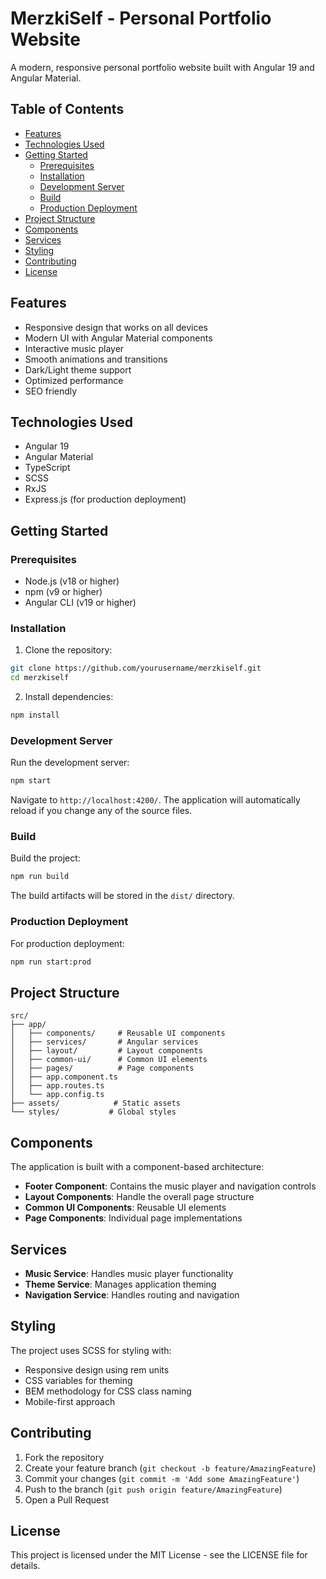 # MerzkiSelf - Personal Portfolio Website

A modern, responsive personal portfolio website built with Angular 19 and Angular Material.

## Table of Contents
- [Features](#features)
- [Technologies Used](#technologies-used)
- [Getting Started](#getting-started)
  - [Prerequisites](#prerequisites)
  - [Installation](#installation)
  - [Development Server](#development-server)
  - [Build](#build)
  - [Production Deployment](#production-deployment)
- [Project Structure](#project-structure)
- [Components](#components)
- [Services](#services)
- [Styling](#styling)
- [Contributing](#contributing)
- [License](#license)

## Features
- Responsive design that works on all devices
- Modern UI with Angular Material components
- Interactive music player
- Smooth animations and transitions
- Dark/Light theme support
- Optimized performance
- SEO friendly

## Technologies Used
- Angular 19
- Angular Material
- TypeScript
- SCSS
- RxJS
- Express.js (for production deployment)

## Getting Started

### Prerequisites
- Node.js (v18 or higher)
- npm (v9 or higher)
- Angular CLI (v19 or higher)

### Installation
1. Clone the repository:
```bash
git clone https://github.com/yourusername/merzkiself.git
cd merzkiself
```

2. Install dependencies:
```bash
npm install
```

### Development Server
Run the development server:
```bash
npm start
```
Navigate to `http://localhost:4200/`. The application will automatically reload if you change any of the source files.

### Build
Build the project:
```bash
npm run build
```
The build artifacts will be stored in the `dist/` directory.

### Production Deployment
For production deployment:
```bash
npm run start:prod
```

## Project Structure
```
src/
├── app/
│   ├── components/     # Reusable UI components
│   ├── services/       # Angular services
│   ├── layout/         # Layout components
│   ├── common-ui/      # Common UI elements
│   ├── pages/          # Page components
│   ├── app.component.ts
│   ├── app.routes.ts
│   └── app.config.ts
├── assets/            # Static assets
└── styles/           # Global styles
```

## Components
The application is built with a component-based architecture:

- **Footer Component**: Contains the music player and navigation controls
- **Layout Components**: Handle the overall page structure
- **Common UI Components**: Reusable UI elements
- **Page Components**: Individual page implementations

## Services
- **Music Service**: Handles music player functionality
- **Theme Service**: Manages application theming
- **Navigation Service**: Handles routing and navigation

## Styling
The project uses SCSS for styling with:
- Responsive design using rem units
- CSS variables for theming
- BEM methodology for CSS class naming
- Mobile-first approach

## Contributing
1. Fork the repository
2. Create your feature branch (`git checkout -b feature/AmazingFeature`)
3. Commit your changes (`git commit -m 'Add some AmazingFeature'`)
4. Push to the branch (`git push origin feature/AmazingFeature`)
5. Open a Pull Request

## License
This project is licensed under the MIT License - see the LICENSE file for details.
